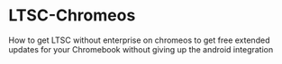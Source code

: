 # LTSC-Chromeos
How to get LTSC without enterprise on chromeos to get free extended updates for your Chromebook without giving up the android integration
